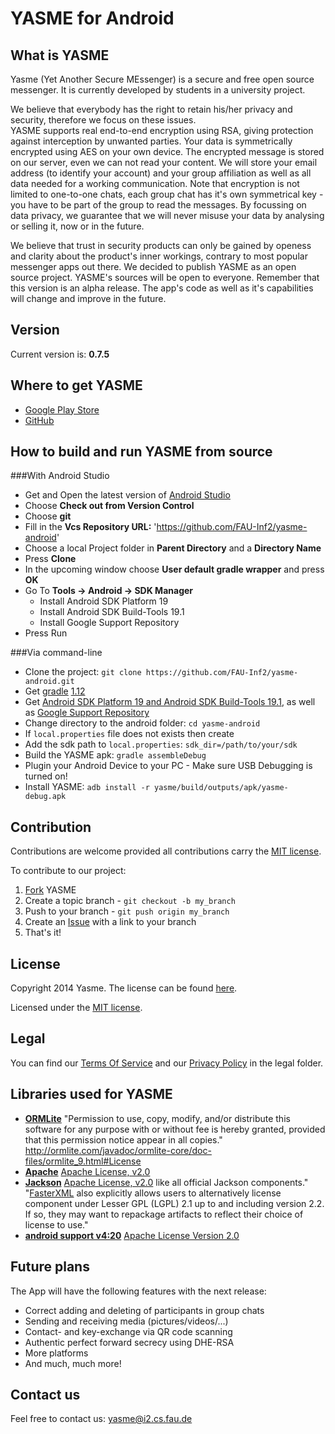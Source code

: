 YASME for Android 
=================

What is YASME
-------------

Yasme (Yet Another Secure MEssenger) is a secure and free open source messenger. It is currently developed by students in a university project.

We believe that everybody has the right to retain his/her privacy and security, therefore we focus on these issues.                                     
YASME supports real end-to-end encryption using RSA, giving protection against interception by unwanted parties.
Your data is symmetrically encrypted using AES on your own device. The encrypted message is stored on our server, even we can not read your content. We will store your email address (to identify your account) and your group affiliation as well as all data needed for a working communication.
Note that encryption is not limited to one-to-one chats, each group chat has it's own symmetrical key - you have to be part of the group to read the messages.
By focussing on data privacy, we guarantee that we will never misuse your data by analysing or selling it, now or in the future.

We believe that trust in security products can only be gained by openess and clarity about the product's inner workings, contrary to most popular messenger apps out there. We decided to publish YASME as an open source project. YASME's sources will be open to everyone. Remember that this version is an alpha release. The app's code as well as it's capabilities will change and improve in the future.

Version
-------
Current version is: **0.7.5**

Where to get YASME
------------------

* [Google Play Store][gp]
* [GitHub][gh]

How to build and run YASME from source
--------------------------------------

###With Android Studio
* Get and Open the latest version of [Android Studio][as]
* Choose **Check out from Version Control**
* Choose **git**
* Fill in the **Vcs Repository URL:** 'https://github.com/FAU-Inf2/yasme-android'
* Choose a local Project folder in **Parent Directory** and a **Directory Name**
* Press **Clone**
* In the upcoming window choose **User default gradle wrapper** and press **OK**
* Go To **Tools &rarr; Android &rarr; SDK Manager**
	* Install Android SDK Platform 19
	* Install Android SDK Build-Tools 19.1
	* Install Google Support Repository
* Press Run

###Via command-line
* Clone the project: `git clone https://github.com/FAU-Inf2/yasme-android.git`
* Get [gradle][g1] [1.12][g2]
* Get [Android SDK Platform 19 and Android SDK Build-Tools 19.1][at], as well as [Google Support Repository][gs]
* Change directory to the android folder: `cd yasme-android`
* If `local.properties` file does not exists then create
* Add the sdk path to `local.properties`: `sdk_dir=/path/to/your/sdk`
* Build the YASME apk: `gradle assembleDebug`
* Plugin your Android Device to your PC - Make sure USB Debugging is turned on!
* Install YASME: `adb install -r yasme/build/outputs/apk/yasme-debug.apk`

Contribution
------------
Contributions are welcome provided all contributions carry the [MIT license][ml].

To contribute to our project:

1. [Fork][fk] YASME
2. Create a topic branch - `git checkout -b my_branch`
3. Push to your branch - `git push origin my_branch`
4. Create an [Issue][ie] with a link to your branch
5. That's it!

License
-------

Copyright 2014 Yasme. 
The license can be found [here][li].

Licensed under the [MIT license][ml].


Legal
-----
You can find our [Terms Of Service][tos] and our [Privacy Policy][pp] in the legal folder.


Libraries used for YASME
------------------------
* [**ORMLite**][orm] "Permission to use, copy, modify, and/or distribute this software for any purpose with or without fee is hereby granted, provided that this permission notice appear in all copies." http://ormlite.com/javadoc/ormlite-core/doc-files/ormlite_9.html#License 
*  [**Apache**][apache] [Apache License, v2.0][apl] 
* [**Jackson**][js] [Apache License, v2.0][apl2] like all official Jackson components." "[FasterXML][fxml] also explicitly allows users to alternatively license component under Lesser GPL (LGPL) 2.1 up to and including version 2.2. If so, they may want to repackage artifacts to reflect their choice of license to use." 
* [**android support v4:20**][ans] [Apache License Version 2.0][apl2] 


Future plans
------------
The App will have the following features with the next release:

* Correct adding and deleting of participants in group chats
* Sending and receiving media (pictures/videos/...)
* Contact- and key-exchange via QR code scanning
* Authentic perfect forward secrecy using DHE-RSA
* More platforms
* And much, much more!


Contact us
----------
Feel free to contact us: <yasme@i2.cs.fau.de>

[as]: https://developer.android.com/sdk/installing/studio.html
[at]: https://developer.android.com/sdk/index.html
[fk]: https://help.github.com/forking/
[g1]: http://www.gradle.org/downloads
[g2]: https://services.gradle.org/distributions/gradle-1.12-bin.zip
[gp]: https://play.google.com/store/apps/details?id=de.fau.cs.mad.yasme
[gh]: https://github.com/FAU-Inf2/yasme-android
[gs]: https://developer.android.com/tools/support-library/setup.html
[ie]: https://github.com/FAU-Inf2/yasme-android/issues
[ml]: http://opensource.org/licenses/MIT
[orm]:http://ormlite.com/
[apache]:http://www.apache.org/
[js]:https://github.com/FasterXML/jackson
[ans]:http://developer.android.com/reference/android/support/v4/app/package-summary.html
[apl]:http://hc.apache.org/httpcomponents-client-4.3.x/license.html
[apl2]:http://www.apache.org/licenses/LICENSE-2.0.txt
[fxml]:https://github.com/FasterXML/jackson-core/wiki
[tos]:https://github.com/FAU-Inf2/yasme-android/blob/master/legal/termsOfService
[pp]: https://github.com/FAU-Inf2/yasme-android/blob/master/legal/privacyPolicy
[li]: https://github.com/FAU-Inf2/yasme-android/blob/master/LICENSE

